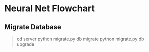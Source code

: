 # Neural Net Flowchart

## Migrate Database

> cd server
> python migrate.py db migrate
> python migrate.py db upgrade